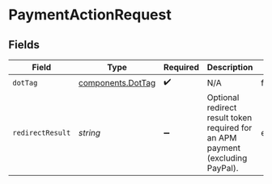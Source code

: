 # PaymentActionRequest


## Fields

| Field                                                                          | Type                                                                           | Required                                                                       | Description                                                                    | Example                                                                        |
| ------------------------------------------------------------------------------ | ------------------------------------------------------------------------------ | ------------------------------------------------------------------------------ | ------------------------------------------------------------------------------ | ------------------------------------------------------------------------------ |
| `dotTag`                                                                       | [components.DotTag](../../models/components/dottag.md)                         | :heavy_check_mark:                                                             | N/A                                                                            | finalize                                                                       |
| `redirectResult`                                                               | *string*                                                                       | :heavy_minus_sign:                                                             | Optional redirect result token required for an APM payment (excluding PayPal). | eyJ0cmFuc                                                                      |